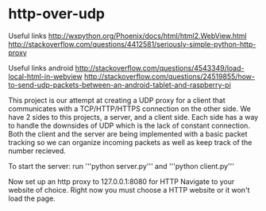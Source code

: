 # http-over-udp

Useful links
http://wxpython.org/Phoenix/docs/html/html2.WebView.html
http://stackoverflow.com/questions/4412581/seriously-simple-python-http-proxy

Useful links android
http://stackoverflow.com/questions/4543349/load-local-html-in-webview
http://stackoverflow.com/questions/24519855/how-to-send-udp-packets-between-an-android-tablet-and-raspberry-pi

This project is our attempt at creating a UDP proxy for a client that communicates with a TCP/HTTP/HTTPS connection on the other side. We have 2 sides to this projects, a server, and a client side. Each side has a way to handle the downsides of UDP which is the lack of constant connection. Both the client and the server are being implemented with a basic packet tracking so we can organize incoming packets as well as keep track of the number recieved. 


To start the server:
  run '''python server.py''' and '''python client.py'''
  
  Now set up an http proxy to 127.0.0.1:8080 for HTTP
  Navigate to your website of choice. Right now you must choose a HTTP website or it won't load the page. 
  

